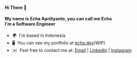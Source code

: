 #### Hi There 👋 

#### My name is Echa Apriliyanto, you can call me __Echa__ <br>I'm a __Software Engineer__<br>

* 🌍  I'm based in Indonesia
* 🖥️  You can see my portfolio at [echa.dev](http://echa.dev)(WIP)
* ✉️  Feel free to contact me at: [Email](mailto:apriliyantoecha1@gmail.com) | [LinkedIn](https://www.linkedin.com/in/echa-apriliyanto-125402244/) | [Instagram](https://www.instagram.com/)
